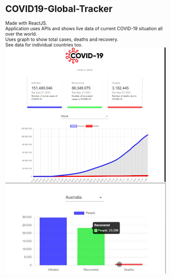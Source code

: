 # COVID19-Global-Tracker
Made with ReactJS.<br />
Application uses APIs and shows live data of current COVID-19 situation all over the world.<br />
Uses graph to show total cases, deaths and recovery.<br />
See data for individual countries too.<br />
![Alt text](/covid_tracker.png?raw=true "Optional Title")
![Alt text](/country.png?raw=true "Optional Title")
